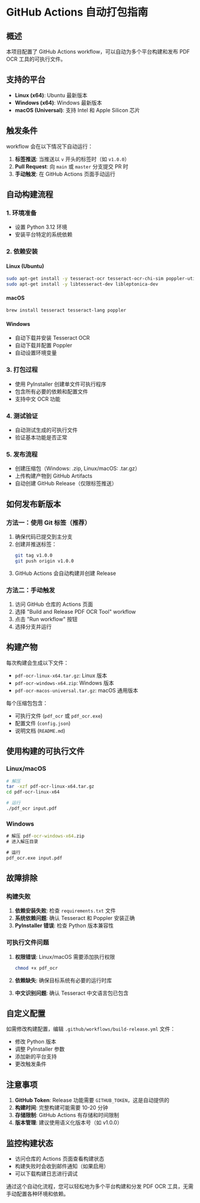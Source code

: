# GitHub Actions 自动打包指南

## 概述

本项目配置了 GitHub Actions workflow，可以自动为多个平台构建和发布 PDF OCR 工具的可执行文件。

## 支持的平台

- **Linux (x64)**: Ubuntu 最新版本
- **Windows (x64)**: Windows 最新版本
- **macOS (Universal)**: 支持 Intel 和 Apple Silicon 芯片

## 触发条件

workflow 会在以下情况下自动运行：

1. **标签推送**: 当推送以 `v` 开头的标签时（如 `v1.0.0`）
2. **Pull Request**: 向 `main` 或 `master` 分支提交 PR 时
3. **手动触发**: 在 GitHub Actions 页面手动运行

## 自动构建流程

### 1. 环境准备
- 设置 Python 3.12 环境
- 安装平台特定的系统依赖

### 2. 依赖安装

#### Linux (Ubuntu)
```bash
sudo apt-get install -y tesseract-ocr tesseract-ocr-chi-sim poppler-utils
sudo apt-get install -y libtesseract-dev libleptonica-dev
```

#### macOS
```bash
brew install tesseract tesseract-lang poppler
```

#### Windows
- 自动下载并安装 Tesseract OCR
- 自动下载并配置 Poppler
- 自动设置环境变量

### 3. 打包过程
- 使用 PyInstaller 创建单文件可执行程序
- 包含所有必要的依赖和配置文件
- 支持中文 OCR 功能

### 4. 测试验证
- 自动测试生成的可执行文件
- 验证基本功能是否正常

### 5. 发布流程
- 创建压缩包（Windows: .zip, Linux/macOS: .tar.gz）
- 上传构建产物到 GitHub Artifacts
- 自动创建 GitHub Release（仅限标签推送）

## 如何发布新版本

### 方法一：使用 Git 标签（推荐）

1. 确保代码已提交到主分支
2. 创建并推送标签：
   ```bash
   git tag v1.0.0
   git push origin v1.0.0
   ```
3. GitHub Actions 会自动构建并创建 Release

### 方法二：手动触发

1. 访问 GitHub 仓库的 Actions 页面
2. 选择 "Build and Release PDF OCR Tool" workflow
3. 点击 "Run workflow" 按钮
4. 选择分支并运行

## 构建产物

每次构建会生成以下文件：

- `pdf-ocr-linux-x64.tar.gz`: Linux 版本
- `pdf-ocr-windows-x64.zip`: Windows 版本
- `pdf-ocr-macos-universal.tar.gz`: macOS 通用版本

每个压缩包包含：
- 可执行文件 (`pdf_ocr` 或 `pdf_ocr.exe`)
- 配置文件 (`config.json`)
- 说明文档 (`README.md`)

## 使用构建的可执行文件

### Linux/macOS
```bash
# 解压
tar -xzf pdf-ocr-linux-x64.tar.gz
cd pdf-ocr-linux-x64

# 运行
./pdf_ocr input.pdf
```

### Windows
```cmd
# 解压 pdf-ocr-windows-x64.zip
# 进入解压目录

# 运行
pdf_ocr.exe input.pdf
```

## 故障排除

### 构建失败

1. **依赖安装失败**: 检查 `requirements.txt` 文件
2. **系统依赖问题**: 确认 Tesseract 和 Poppler 安装正确
3. **PyInstaller 错误**: 检查 Python 版本兼容性

### 可执行文件问题

1. **权限错误**: Linux/macOS 需要添加执行权限
   ```bash
   chmod +x pdf_ocr
   ```

2. **依赖缺失**: 确保目标系统有必要的运行时库

3. **中文识别问题**: 确认 Tesseract 中文语言包已包含

## 自定义配置

如需修改构建配置，编辑 `.github/workflows/build-release.yml` 文件：

- 修改 Python 版本
- 调整 PyInstaller 参数
- 添加新的平台支持
- 更改触发条件

## 注意事项

1. **GitHub Token**: Release 功能需要 `GITHUB_TOKEN`，这是自动提供的
2. **构建时间**: 完整构建可能需要 10-20 分钟
3. **存储限制**: GitHub Actions 有存储和时间限制
4. **版本管理**: 建议使用语义化版本号（如 v1.0.0）

## 监控构建状态

- 访问仓库的 Actions 页面查看构建状态
- 构建失败时会收到邮件通知（如果启用）
- 可以下载构建日志进行调试

通过这个自动化流程，您可以轻松地为多个平台构建和分发 PDF OCR 工具，无需手动配置各种环境和依赖。